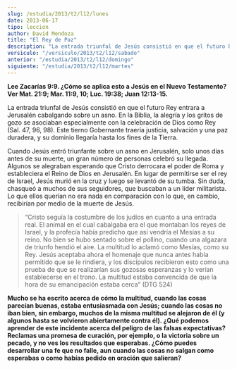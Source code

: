 ```yaml
---
slug: /estudia/2013/t2/l12/lunes
date: 2013-06-17
tipo: leccion
author: David Mendoza
title: "El Rey de Paz"
description: "La entrada triunfal de Jesús consistió en que el futuro Rey entrara a Jerusalén cabalgando sobre un asno. En la Biblia, la alegría y los gritos de gozo se asociaban especialmente con la celebración de Dios como Rey (Sal. 47, 96, 98). Este tierno Gobernante traería justicia, salvación y una paz duradera, y su dominio llegaría hasta los fines de la Tierra."
versiculo: "/versiculo/2013/t2/l12/sabado"
anterior: "/estudia/2013/t2/l12/domingo"
siguiente: "/estudia/2013/t2/l12/martes"
---
```


**Lee Zacarías 9:9. ¿Cómo se aplica esto a Jesús en el Nuevo Testamento? Ver Mat. 21:9; Mar. 11:9, 10; Luc. 19:38; Juan 12:13-15.**

La entrada triunfal de Jesús consistió en que el futuro Rey entrara a Jerusalén cabalgando sobre un asno. En la Biblia, la alegría y los gritos de gozo se asociaban especialmente con la celebración de Dios como Rey (Sal. 47, 96, 98). Este tierno Gobernante traería justicia, salvación y una paz duradera, y su dominio llegaría hasta los fines de la Tierra.

Cuando Jesús entró triunfante sobre un asno en Jerusalén, solo unos días antes de su muerte, un gran número de personas celebró su llegada. Algunos se alegraban esperando que Cristo derrocara el poder de Roma y estableciera el Reino de Dios en Jerusalén. En lugar de permitirse ser el rey de Israel, Jesús murió en la cruz y luego se levantó de su tumba. Sin duda, chasqueó a muchos de sus seguidores, que buscaban a un líder militarista. Lo que ellos querían no era nada en comparación con lo que, en cambio, recibirían por medio de la muerte de Jesús.

> “Cristo seguía la costumbre de los judíos en cuanto a una entrada real. El animal en el cual cabalgaba era el que montaban los reyes de Israel, y la profecía había predicho que así vendría el Mesías a su reino. No bien se hubo sentado sobre el pollino, cuando una algazara de triunfo hendió el aire. La multitud lo aclamó como Mesías, como su Rey. Jesús aceptaba ahora el homenaje que nunca antes había permitido que se le rindiera, y los discípulos recibieron esto como una prueba de que se realizarían sus gozosas esperanzas y lo verían establecerse en el trono. La multitud estaba convencida de que la hora de su emancipación estaba cerca” (DTG 524)

**Mucho se ha escrito acerca de cómo la multitud, cuando las cosas parecían buenas, estaba entusiasmada con Jesús; cuando las cosas no iban bien, sin embargo, muchos de la misma multitud se alejaron de él (y algunos hasta se volvieron abiertamente contra él). ¿Qué podemos aprender de este incidente acerca del peligro de las falsas expectativas? Reclamas una promesa de curación, por ejemplo, o la victoria sobre un pecado, y no ves los resultados que esperabas. ¿Cómo puedes desarrollar una fe que no falle, aun cuando las cosas no salgan como esperabas o como habías pedido en oración que salieran?**
